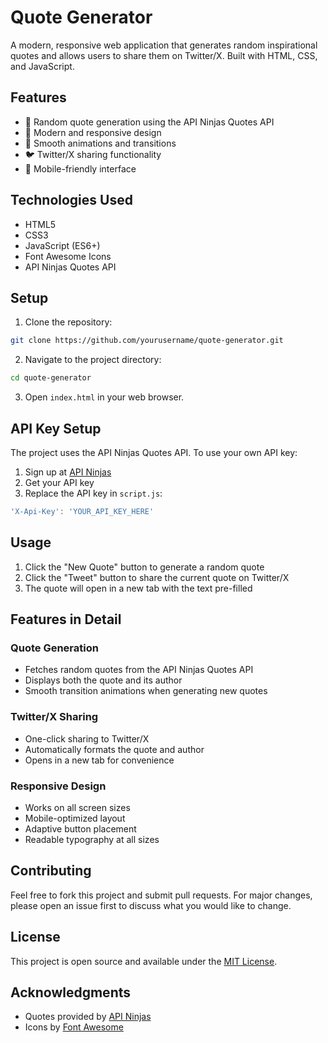 # Quote Generator

A modern, responsive web application that generates random inspirational quotes and allows users to share them on Twitter/X. Built with HTML, CSS, and JavaScript.

## Features

- 🎯 Random quote generation using the API Ninjas Quotes API
- 🎨 Modern and responsive design
- 💫 Smooth animations and transitions
- 🐦 Twitter/X sharing functionality
- 📱 Mobile-friendly interface

## Technologies Used

- HTML5
- CSS3
- JavaScript (ES6+)
- Font Awesome Icons
- API Ninjas Quotes API

## Setup

1. Clone the repository:
```bash
git clone https://github.com/yourusername/quote-generator.git
```

2. Navigate to the project directory:
```bash
cd quote-generator
```

3. Open `index.html` in your web browser.

## API Key Setup

The project uses the API Ninjas Quotes API. To use your own API key:

1. Sign up at [API Ninjas](https://api-ninjas.com/)
2. Get your API key
3. Replace the API key in `script.js`:
```javascript
'X-Api-Key': 'YOUR_API_KEY_HERE'
```

## Usage

1. Click the "New Quote" button to generate a random quote
2. Click the "Tweet" button to share the current quote on Twitter/X
3. The quote will open in a new tab with the text pre-filled

## Features in Detail

### Quote Generation
- Fetches random quotes from the API Ninjas Quotes API
- Displays both the quote and its author
- Smooth transition animations when generating new quotes

### Twitter/X Sharing
- One-click sharing to Twitter/X
- Automatically formats the quote and author
- Opens in a new tab for convenience

### Responsive Design
- Works on all screen sizes
- Mobile-optimized layout
- Adaptive button placement
- Readable typography at all sizes

## Contributing

Feel free to fork this project and submit pull requests. For major changes, please open an issue first to discuss what you would like to change.

## License

This project is open source and available under the [MIT License](LICENSE).

## Acknowledgments

- Quotes provided by [API Ninjas](https://api-ninjas.com/)
- Icons by [Font Awesome](https://fontawesome.com/)
